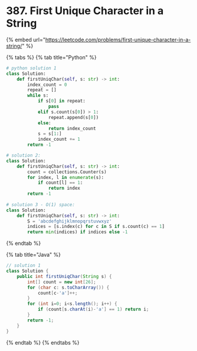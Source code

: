 # 387. First Unique Character in a String

{% embed url="https://leetcode.com/problems/first-unique-character-in-a-string/" %}

{% tabs %}
{% tab title="Python" %}
```python
# python solution 1
class Solution:
    def firstUniqChar(self, s: str) -> int:
        index_count = 0
        repeat = []
        while s:
            if s[0] in repeat:
                pass
            elif s.count(s[0]) > 1:
                repeat.append(s[0])
            else:
                return index_count
            s = s[1:]
            index_count += 1
        return -1

# solution 2:
class Solution:
    def firstUniqChar(self, s: str) -> int:
        count = collections.Counter(s)
        for index, l in enumerate(s):
            if count[l] == 1:
                return index
        return -1
        
# solution 3 - O(1) space:
class Solution:
    def firstUniqChar(self, s: str) -> int:
        S = 'abcdefghijklmnopqrstuvwxyz'
        indices = [s.index(c) for c in S if s.count(c) == 1]
        return min(indices) if indices else -1
```
{% endtab %}

{% tab title="Java" %}
```java
// solution 1
class Solution {
    public int firstUniqChar(String s) {
        int[] count = new int[26];
        for (char c: s.toCharArray()) {
            count[c-'a']++;
        }
        for (int i=0; i<s.length(); i++) {
            if (count[s.charAt(i)-'a'] == 1) return i;
        }
        return -1;
    }
}

```
{% endtab %}
{% endtabs %}

